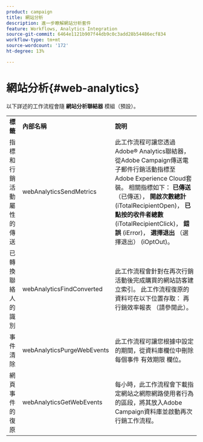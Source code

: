 ```yaml
---
product: campaign
title: 網站分析
description: 進一步瞭解網站分析套件
feature: Workflows, Analytics Integration
source-git-commit: 6464e1121b907f44db9c0c3add28b54486ecf834
workflow-type: tm+mt
source-wordcount: '172'
ht-degree: 13%

---
```



# 網站分析{#web-analytics}



以下詳述的工作流程會隨 **網站分析聯結器** 模組（預設）。

<table> 
 <tbody> 
  <tr> 
   <td> <strong>標籤</strong><br /> </td> 
   <td> <strong>內部名稱</strong><br /> </td> 
   <td> <strong>說明</strong><br /> </td> 
  </tr> 
  <tr> 
   <td> <span class="uicontrol">指標和行銷活動屬性的傳送</span> <br /> </td> 
   <td> <span class="uicontrol">webAnalyticsSendMetrics</span> <br /> </td> 
   <td> 此工作流程可讓您透過Adobe® Analytics聯結器，從Adobe Campaign傳送電子郵件行銷活動指標至Adobe Experience Cloud套裝。 相關指標如下： <strong>已傳送</strong> （已傳送）， <strong>開啟次數總計</strong> (iTotalRecipientOpen)， <strong>已點按的收件者總數</strong> (iTotalRecipientClick)， <strong>錯誤</strong> (iError)， <strong>選擇退出</strong> （選擇退出） (iOptOut)。<br /> </td> 
  </tr> 
  <tr> 
   <td> <span class="uicontrol">已轉換聯絡人的識別</span> <br /> </td> 
   <td> <span class="uicontrol">webAnalyticsFindConverted</span> <br /> </td> 
   <td> 此工作流程會針對在再次行銷活動後完成購買的網站訪客建立索引。 此工作流程復原的資料可在以下位置存取： <span class="uicontrol">再行銷效率報表</span> （請參閱此）。 <br /> </td> 
  </tr> 
  <tr> 
   <td> <span class="uicontrol">事件清除</span><br /> </td> 
   <td> <span class="uicontrol">webAnalyticsPurgeWebEvents</span> <br /> </td> 
   <td> 此工作流程可讓您根據中設定的期間，從資料庫欄位中刪除每個事件 <span class="uicontrol">有效期限</span> 欄位。 <br /> </td> 
  </tr> 
  <tr> 
   <td> <span class="uicontrol">網頁事件的復原</span> <br /> </td> 
   <td> <span class="uicontrol">webAnalyticsGetWebEvents</span> <br /> </td> 
   <td> 每小時，此工作流程會下載指定網站之網際網路使用者行為的區段，將其放入Adobe Campaign資料庫並啟動再次行銷工作流程。 <br /> </td> 
  </tr> 
 </tbody> 
</table>

